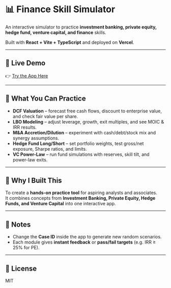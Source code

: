 # 📊 Finance Skill Simulator

An interactive simulator to practice **investment banking, private equity, hedge fund, venture capital, and finance** skills.

Built with **React + Vite + TypeScript** and deployed on **Vercel**.

---

## 🚀 Live Demo
👉 [Try the App Here](https://finance-simulator-virid.vercel.app/)

---

## 🎯 What You Can Practice
- **DCF Valuation** – forecast free cash flows, discount to enterprise value, and check fair value per share.
- **LBO Modeling** – adjust leverage, growth, exit multiples, and see MOIC & IRR results.
- **M&A Accretion/Dilution** – experiment with cash/debt/stock mix and synergy assumptions.
- **Hedge Fund Long/Short** – set portfolio weights, test gross/net exposure, Sharpe ratios, and limits.
- **VC Power-Law** – run fund simulations with reserves, skill tilt, and power-law exits.

---

## 🌟 Why I Built This
To create a **hands-on practice tool** for aspiring analysts and associates.  
It combines concepts from **Investment Banking, Private Equity, Hedge Funds, and Venture Capital** into one interactive app.

---

## 📌 Notes
- Change the **Case ID** inside the app to generate new random scenarios.  
- Each module gives **instant feedback** or **pass/fail targets** (e.g. IRR ≥ 25% for PE).  

---

## 📄 License
MIT
